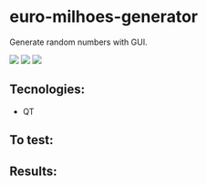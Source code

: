 # euro-milhoes-generator

Generate random numbers with GUI.

![](https://img.shields.io/github/languages/count/ivan-pinto/euro-milhoes-generator)
![](https://img.shields.io/github/repo-size/ivan-pinto/euro-milhoes-generator)
![](https://img.shields.io/github/license/ivan-pinto/euro-milhoes-generator)

## Tecnologies:

- QT

## To test:

## Results:

